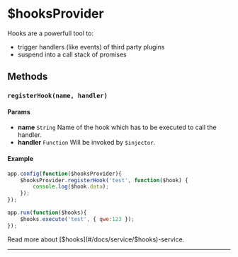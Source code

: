 # $hooksProvider

Hooks are a powerfull tool to:

- trigger handlers (like events) of third party plugins
- suspend into a call stack of promises


## Methods

### `registerHook(name, handler)`


#### Params
- **name** `String` Name of the hook which has to be executed to call the handler.
- **handler** `Function` Will be invoked by `$injector`.

#### Example

```javascript
app.config(function($hooksProvider){
	$hooksProvider.registerHook('test', function($hook) {
		console.log($hook.data);
	});
});

app.run(function($hooks){
	$hooks.execute('test', { qwe:123 });
});
```

Read more about [$hooks](#/docs/service/$hooks)-service.

------------------------------------------------------------